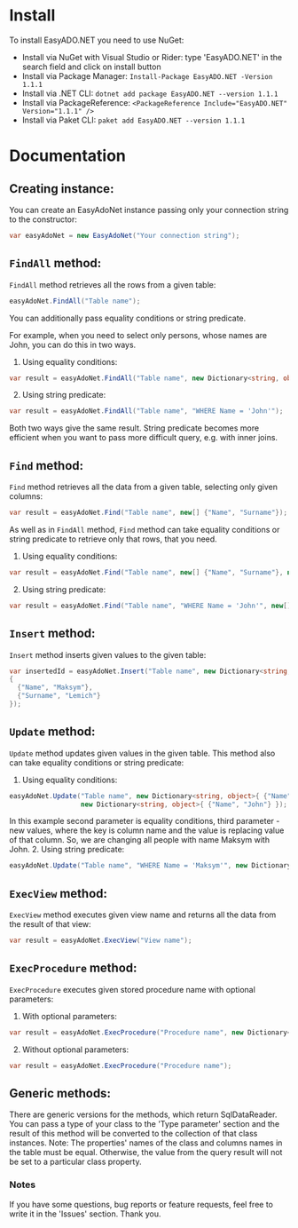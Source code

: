# Install
To install EasyADO.NET you need to use NuGet:
* Install via NuGet with Visual Studio or Rider: type 'EasyADO.NET' in the search field and click on install button
* Install via Package Manager: `Install-Package EasyADO.NET -Version 1.1.1`
* Install via .NET CLI: `dotnet add package EasyADO.NET --version 1.1.1`
* Install via PackageReference: `<PackageReference Include="EasyADO.NET" Version="1.1.1" />`
* Install via Paket CLI: `paket add EasyADO.NET --version 1.1.1`

# Documentation
## Creating instance:
You can create an EasyAdoNet instance passing only your connection string to the constructor:
```C#
var easyAdoNet = new EasyAdoNet("Your connection string");
```
## `FindAll` method:
`FindAll` method retrieves all the rows from a given table:
```C#
easyAdoNet.FindAll("Table name");
```

You can additionally pass equality conditions or string predicate.

For example, when you need to select only persons, whose names are John, you can do this in two ways.
1. Using equality conditions:
```C#
var result = easyAdoNet.FindAll("Table name", new Dictionary<string, object>{ {"Name", "John"} });
```
2. Using string predicate:
```C#
var result = easyAdoNet.FindAll("Table name", "WHERE Name = 'John'");
```
Both two ways give the same result. String predicate becomes more efficient when you want to pass more difficult query, e.g.
with inner joins.

## `Find` method:
`Find` method retrieves all the data from a given table, selecting only given columns:
```C#
var result = easyAdoNet.Find("Table name", new[] {"Name", "Surname"});
```

As well as in `FindAll` method, `Find` method can take equality conditions or string predicate to retrieve only that rows, that
you need.
1. Using equality conditions:
```C#
var result = easyAdoNet.Find("Table name", new[] {"Name", "Surname"}, new Dictionary<string, object>{ {"Name", "John"} });
```
2. Using string predicate:
```C#
var result = easyAdoNet.Find("Table name", "WHERE Name = 'John'", new[] {"Name", "Surname"});
```

## `Insert` method:
`Insert` method inserts given values to the given table:
```C#
var insertedId = easyAdoNet.Insert("Table name", new Dictionary<string, object>
{ 
  {"Name", "Maksym"},
  {"Surname", "Lemich"}
});
```

## `Update` method:
`Update` method updates given values in the given table. This method also can take equality conditions or string predicate:
1. Using equality conditions:
```C#
easyAdoNet.Update("Table name", new Dictionary<string, object>{ {"Name", "Maksym"} }, 
                  new Dictionary<string, object>{ {"Name", "John"} });
```
In this example second parameter is equality conditions, third parameter - new values, where the key is column name and the 
value is replacing value of that column. So, we are changing all people with name Maksym with John.
2. Using string predicate:
```C#
easyAdoNet.Update("Table name", "WHERE Name = 'Maksym'", new Dictionary<string, object>{ {"Name", "John"} });
```

## `ExecView` method:
`ExecView` method executes given view name and returns all the data from the result of that view:
```C#
var result = easyAdoNet.ExecView("View name");
```

## `ExecProcedure` method:
`ExecProcedure` executes given stored procedure name with optional parameters:
1. With optional parameters:
```C#
var result = easyAdoNet.ExecProcedure("Procedure name", new Dictionary<string, object>{ {"Name", "Maksym"} });
```
2. Without optional parameters:
```C#
var result = easyAdoNet.ExecProcedure("Procedure name");
```

## Generic methods:
There are generic versions for the methods, which return SqlDataReader. You can pass a type of your class to the 'Type parameter' section and the result of this method will be converted to the collection of that class instances.
Note: The properties' names of the class and columns names in the table must be equal. Otherwise, the value from the query result will not be set to a particular class property.

### Notes
If you have some questions, bug reports or feature requests, feel free to write it in the 'Issues' section.
Thank you.

